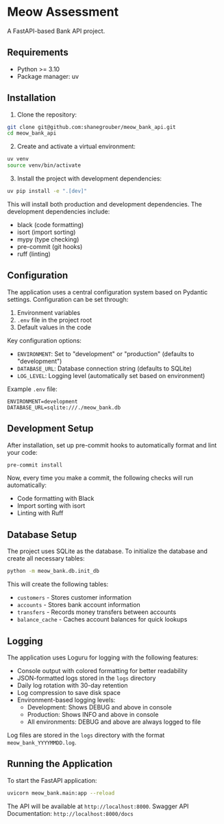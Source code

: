# Meow Assessment

A FastAPI-based Bank API project.

## Requirements

- Python >= 3.10
- Package manager: uv

## Installation

1. Clone the repository:

```bash
git clone git@github.com:shanegrouber/meow_bank_api.git
cd meow_bank_api
```

2. Create and activate a virtual environment:

```bash
uv venv
source venv/bin/activate
```

3. Install the project with development dependencies:

```bash
uv pip install -e ".[dev]"
```

This will install both production and development dependencies. The development dependencies include:

- black (code formatting)
- isort (import sorting)
- mypy (type checking)
- pre-commit (git hooks)
- ruff (linting)

## Configuration

The application uses a central configuration system based on Pydantic settings. Configuration can be set through:

1. Environment variables
2. `.env` file in the project root
3. Default values in the code

Key configuration options:

- `ENVIRONMENT`: Set to "development" or "production" (defaults to "development")
- `DATABASE_URL`: Database connection string (defaults to SQLite)
- `LOG_LEVEL`: Logging level (automatically set based on environment)

Example `.env` file:

```env
ENVIRONMENT=development
DATABASE_URL=sqlite:///./meow_bank.db
```

## Development Setup

After installation, set up pre-commit hooks to automatically format and lint your code:

```bash
pre-commit install
```

Now, every time you make a commit, the following checks will run automatically:

- Code formatting with Black
- Import sorting with isort
- Linting with Ruff

## Database Setup

The project uses SQLite as the database. To initialize the database and create all necessary tables:

```bash
python -m meow_bank.db.init_db
```

This will create the following tables:

- `customers` - Stores customer information
- `accounts` - Stores bank account information
- `transfers` - Records money transfers between accounts
- `balance_cache` - Caches account balances for quick lookups

## Logging

The application uses Loguru for logging with the following features:

- Console output with colored formatting for better readability
- JSON-formatted logs stored in the `logs` directory
- Daily log rotation with 30-day retention
- Log compression to save disk space
- Environment-based logging levels:
  - Development: Shows DEBUG and above in console
  - Production: Shows INFO and above in console
  - All environments: DEBUG and above are always logged to file

Log files are stored in the `logs` directory with the format `meow_bank_YYYYMMDD.log`.

## Running the Application

To start the FastAPI application:

```bash
uvicorn meow_bank.main:app --reload
```

The API will be available at `http://localhost:8000`.
Swagger API Documentation: `http://localhost:8000/docs`
